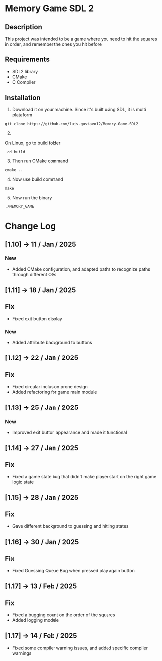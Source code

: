 # Memory Game SDL 2

## Description

This project was intended to be a game where you need to hit the squares in order, and remember the ones you hit before


## Requirements

- SDL2 library
- CMake
- C Compiler


## Installation

1. Download it on your machine. Since it's built using SDL, it is multi plataform

``` git clone https://github.com/luis-gustavo12/Memory-Game-SDL2 ```

2.

On Linux, go to build folder

``` cd build```

3. Then run CMake command

```cmake ..```


4. Now use build command

``` make ```

5. Now run the binary

```./MEMORY_GAME```


# Change Log

## [1.10] -> 11 / Jan / 2025

### New
- Added CMake configuration, and adapted paths to recognize paths through different OSs


## [1.11] -> 18 / Jan / 2025

## Fix

- Fixed exit button display

### New

- Added attribute background to buttons

## [1.12] -> 22 / Jan / 2025

## Fix

- Fixed circular inclusion prone design
- Added refactoring for game main module

## [1.13] -> 25 / Jan / 2025

### New

- Improved exit button appearance and made it functional

## [1.14] -> 27 / Jan / 2025

## Fix

- Fixed a game state bug that didn't make player start on the right game logic state

## [1.15] -> 28 / Jan / 2025

## Fix

- Gave different background to guessing and hitting states

## [1.16] -> 30 / Jan / 2025

## Fix

- Fixed Guessing Queue Bug when pressed play again button

## [1.17] -> 13 / Feb / 2025

## Fix

- Fixed a bugging count on the order of the squares
- Added logging module


## [1.17] -> 14 / Feb / 2025

- Fixed some compiler warning issues, and added specific compiler warnings
